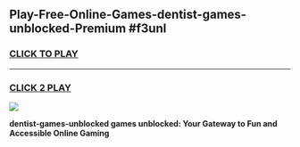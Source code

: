 
## Play-Free-Online-Games-dentist-games-unblocked-Premium #f3unl
<h3>
<a href="https://premium.freeplayer.one?title=dentist-games-unblocked&ref=8M">CLICK TO PLAY</a></h3>
<hr>

<h3>
<a href="https://premium.freeplayer.one?title=dentist-games-unblocked&ref=8M">CLICK 2 PLAY</a>
  
</h3>

<a href="https://premium.freeplayer.one?title=dentist-games-unblocked&ref=8M"><img src="https://clearcache.store/games.png"></a>


**dentist-games-unblocked games unblocked: Your Gateway to Fun and Accessible Online Gaming**
